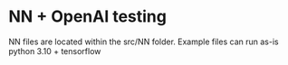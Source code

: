 # NN + OpenAI testing
NN files are located within the src/NN folder. Example files can run as-is python 3.10 + tensorflow
